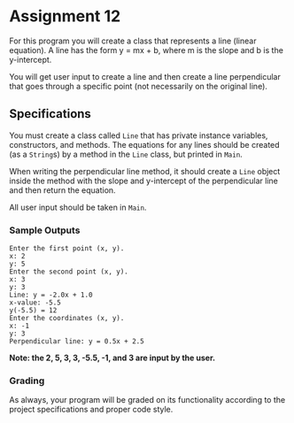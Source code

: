 # Assignment 12

For this program you will create a class that represents a line (linear equation). A line has the form y = mx + b, where m is the slope and b is the y-intercept.

You will get user input to create a line and then create a line perpendicular that goes through a specific point (not necessarily on the original line).

## Specifications

You must create a class called `Line` that has private instance variables, constructors, and methods. The equations for any lines should be created (as a `String`s) by a method in the `Line` class, but printed in `Main`. 

When writing the perpendicular line method, it should create a `Line` object inside the method with the slope and y-intercept of the perpendicular line and then return the equation. 

All user input should be taken in `Main`.


### Sample Outputs

```
Enter the first point (x, y).
x: 2
y: 5
Enter the second point (x, y).
x: 3
y: 3
Line: y = -2.0x + 1.0
x-value: -5.5
y(-5.5) = 12
Enter the coordinates (x, y).
x: -1
y: 3
Perpendicular line: y = 0.5x + 2.5
```

**Note: the 2, 5, 3, 3, -5.5, -1, and 3 are input by the user.**

### Grading

As always, your program will be graded on its functionality according to the project specifications and proper code style.

